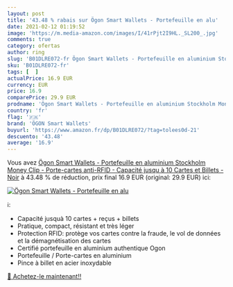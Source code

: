 ```yaml
---
layout: post
title: '43.48 % rabais sur Ögon Smart Wallets - Portefeuille en alu'
date: 2021-02-12 01:19:52
image: 'https://m.media-amazon.com/images/I/41rPjt2I9HL._SL200_.jpg'
comments: true
category: ofertas
author: ring
slug: 'B01DLRE072-fr Ögon Smart Wallets - Portefeuille en aluminium Stockholm...'
sku: 'B01DLRE072-fr'
tags: [  ]
actualPrice: 16.9 EUR
currency: EUR
price: 16.9
comparePrice: 29.9 EUR
prodname: 'Ögon Smart Wallets - Portefeuille en aluminium Stockholm Money Clip - Porte-cartes anti-RFID - Capacité jusqu à 10 Cartes et Billets - Noir'
country: 'fr'
flag: '🇫🇷'
brand: 'ÖGON Smart Wallets'
buyurl: 'https://www.amazon.fr/dp/B01DLRE072/?tag=tolees0d-21'
descuento: '43.48'
average: '16.9'
---
```


Vous avez [Ögon Smart Wallets - Portefeuille en aluminium Stockholm Money Clip - Porte-cartes anti-RFID - Capacité jusqu à 10 Cartes et Billets - Noir](https://www.amazon.fr/dp/B01DLRE072/?tag=tolees0d-21)  à  43.48 % de réduction, prix final  16.9 EUR (original: 29.9 EUR) ici:

[![Ögon Smart Wallets - Portefeuille en alu](https://m.media-amazon.com/images/I/41rPjt2I9HL._SL200_.jpg)](https://www.amazon.fr/dp/B01DLRE072/?tag=tolees0d-21)

ℹ️:

- Capacité jusquà 10 cartes + reçus + billets
- Pratique, compact, résistant et très léger
- Protection RFID: protège vos cartes contre la fraude, le vol de données et la démagnétisation des cartes
- Certifié portefeuille en aluminium authentique Ogon
- Portefeuille / Porte-cartes en aluminium
- Pince à billet en acier inoxydable

[🛒 Achetez-le maintenant!!](https://www.amazon.fr/dp/B01DLRE072/?tag=tolees0d-21)
